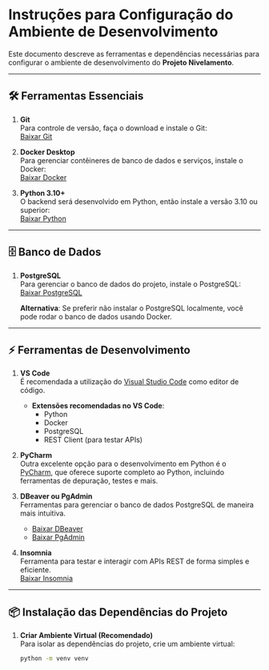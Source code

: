 # Instruções para Configuração do Ambiente de Desenvolvimento

Este documento descreve as ferramentas e dependências necessárias para configurar o ambiente de desenvolvimento do **Projeto Nivelamento**.

---

## 🛠️ **Ferramentas Essenciais**

1. **Git**  
   Para controle de versão, faça o download e instale o Git:  
   [Baixar Git](https://git-scm.com/downloads)

2. **Docker Desktop**  
   Para gerenciar contêineres de banco de dados e serviços, instale o Docker:  
   [Baixar Docker](https://www.docker.com/products/docker-desktop)

3. **Python 3.10+**  
   O backend será desenvolvido em Python, então instale a versão 3.10 ou superior:  
   [Baixar Python](https://www.python.org/downloads/)

---

## 🗄️ **Banco de Dados**

1. **PostgreSQL**  
   Para gerenciar o banco de dados do projeto, instale o PostgreSQL:  
   [Baixar PostgreSQL](https://www.postgresql.org/download/)

   **Alternativa**: Se preferir não instalar o PostgreSQL localmente, você pode rodar o banco de dados usando Docker.

---

## ⚡ **Ferramentas de Desenvolvimento**


1. **VS Code**  
   É recomendada a utilização do [Visual Studio Code](https://code.visualstudio.com/) como editor de código.

   - **Extensões recomendadas no VS Code**:
     - Python
     - Docker
     - PostgreSQL
     - REST Client (para testar APIs)

2. **PyCharm**  
   Outra excelente opção para o desenvolvimento em Python é o [PyCharm](https://www.jetbrains.com/pycharm/), que oferece suporte completo ao Python, incluindo ferramentas de depuração, testes e mais.

3. **DBeaver ou PgAdmin**  
   Ferramentas para gerenciar o banco de dados PostgreSQL de maneira mais intuitiva.  
   - [Baixar DBeaver](https://dbeaver.io/download/)
   - [Baixar PgAdmin](https://www.pgadmin.org/download/)

4. **Insomnia**  
   Ferramenta para testar e interagir com APIs REST de forma simples e eficiente.  
   [Baixar Insomnia](https://insomnia.rest/download)

---

## 📦 **Instalação das Dependências do Projeto**

1. **Criar Ambiente Virtual (Recomendado)**  
   Para isolar as dependências do projeto, crie um ambiente virtual:

   ```sh
   python -m venv venv
